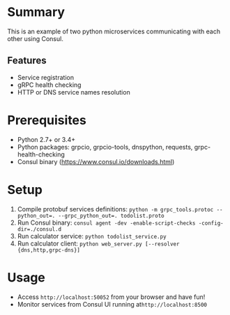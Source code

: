 # Summary

This is an example of two python microservices communicating with each other using Consul.

## Features

* Service registration
* gRPC health checking
* HTTP or DNS service names resolution

# Prerequisites

* Python 2.7+ or 3.4+
* Python packages: grpcio, grpcio-tools, dnspython, requests, grpc-health-checking
* Consul binary (https://www.consul.io/downloads.html)

# Setup

1. Compile protobuf services definitions: `python -m grpc_tools.protoc --python_out=. --grpc_python_out=. todolist.proto`
2. Run Consul binary: `consul agent -dev -enable-script-checks -config-dir=./consul.d`
3. Run calculator service: `python todolist_service.py`
4. Run calculator client: `python web_server.py [--resolver {dns,http,grpc-dns}]`

# Usage

* Access `http://localhost:50052` from your browser and have fun!
* Monitor services from Consul UI running at`http://localhost:8500`
